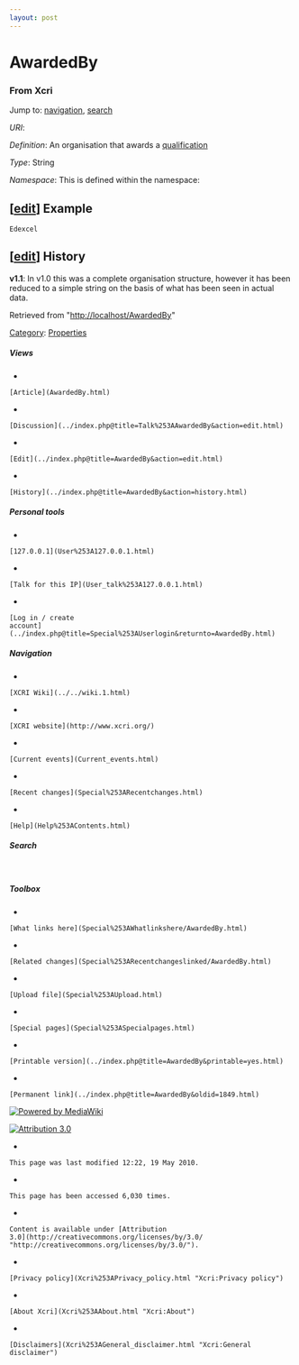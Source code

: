 ```yaml
---
layout: post
---
```








AwardedBy 
=========













### From Xcri 







Jump to: [navigation](AwardedBy.html#column-one),
[search](AwardedBy.html#searchInput)



*URI*: 

*Definition*: An organisation that awards a
[qualification](Qualification.html "Qualification")

*Type*: String

*Namespace*: This is defined within the namespace:



\[[edit](../index.php@title=AwardedBy&action=edit&section=1.html "Edit section: Example")\] Example
---------------------------------------------------------------------------------------------------------------------------------------------------------------------

    Edexcel


\[[edit](../index.php@title=AwardedBy&action=edit&section=2.html "Edit section: History")\] History
---------------------------------------------------------------------------------------------------------------------------------------------------------------------

**v1.1**: In v1.0 this was a complete organisation structure, however it
has been reduced to a simple string on the basis of what has been seen
in actual data.



Retrieved from
"[http://localhost/AwardedBy](AwardedBy.html)"





[Category](Special%253ACategories.html "Special:Categories"): [Properties](Category%253AProperties.html "Category:Properties")

















##### Views



-   

    

    [Article](AwardedBy.html)
-   

    

    [Discussion](../index.php@title=Talk%253AAwardedBy&action=edit.html)
-   

    

    [Edit](../index.php@title=AwardedBy&action=edit.html)
-   

    

    [History](../index.php@title=AwardedBy&action=history.html)







##### Personal tools



-   

    

    [127.0.0.1](User%253A127.0.0.1.html)
-   

    

    [Talk for this IP](User_talk%253A127.0.0.1.html)
-   

    

    [Log in / create
    account](../index.php@title=Special%253AUserlogin&returnto=AwardedBy.html)











[](../../wiki.1.html "XCRI Wiki")





##### Navigation



-   

    

    [XCRI Wiki](../../wiki.1.html)
-   

    

    [XCRI website](http://www.xcri.org/)
-   

    

    [Current events](Current_events.html)
-   

    

    [Recent changes](Special%253ARecentchanges.html)
-   

    

    [Help](Help%253AContents.html)







##### Search





 









##### Toolbox



-   

    

    [What links here](Special%253AWhatlinkshere/AwardedBy.html)
-   

    

    [Related changes](Special%253ARecentchangeslinked/AwardedBy.html)
-   

    

    [Upload file](Special%253AUpload.html)
-   

    

    [Special pages](Special%253ASpecialpages.html)
-   

    

    [Printable version](../index.php@title=AwardedBy&printable=yes.html)
-   

    

    [Permanent link](../index.php@title=AwardedBy&oldid=1849.html)















[![Powered by
MediaWiki](../skins/common/images/poweredby_mediawiki_88x31.png)](http://www.mediawiki.org/)





[![Attribution 3.0
](http://i.creativecommons.org/l/by/3.0/88x31.png)](http://creativecommons.org/licenses/by/3.0/)



-   

    

    This page was last modified 12:22, 19 May 2010.
-   

    

    This page has been accessed 6,030 times.
-   

    

    Content is available under [Attribution
    3.0](http://creativecommons.org/licenses/by/3.0/ "http://creativecommons.org/licenses/by/3.0/").
-   

    

    [Privacy policy](Xcri%253APrivacy_policy.html "Xcri:Privacy policy")
-   

    

    [About Xcri](Xcri%253AAbout.html "Xcri:About")
-   

    

    [Disclaimers](Xcri%253AGeneral_disclaimer.html "Xcri:General disclaimer")




